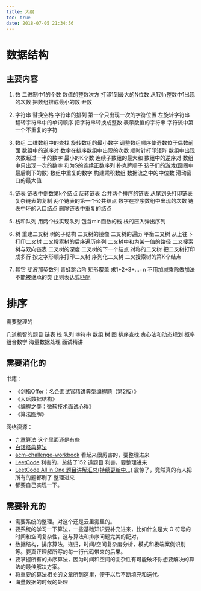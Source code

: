 ```yaml
---
title: 大纲
toc: true
date: 2018-07-05 21:34:56
---
```

# 数据结构


## 主要内容


1. 数
二进制中1的个数
数值的整数次方
打印1到最大的N位数
从1到n整数中1出现的次数
把数组排成最小的数
丑数


2. 字符串
替换空格
字符串的排列
第一个只出现一次的字符位置
左旋转字符串
翻转字符串中的单词顺序
把字符串转换成整数
表示数值的字符串
字符流中第一个不重复的字符



3. 数组
二维数组中的查找
旋转数组的最小数字
调整数组顺序使奇数位于偶数前面
数组中的逆序对
数字在排序数组中出现的次数
顺时针打印矩阵
数组中出现次数超过一半的数字
最小的K个数
连续子数组的最大和
数组中的逆序对
数组中只出现一次的数字
和为S的连续正数序列
扑克牌顺子
孩子们的游戏(圆圈中最后剩下的数)
数组中重复的数字
构建乘积数组
数据流之中的中位数
滑动窗口的最大值


4. 链表
链表中倒数第k个结点
反转链表
合并两个排序的链表
从尾到头打印链表
复杂链表的复制
两个链表的第一个公共结点
数字在排序数组中出现的次数
链表中环的入口结点
删除链表中重复的结点


5. 栈和队列
用两个栈实现队列
包含min函数的栈
栈的压入弹出序列


6. 树
重建二叉树
树的子结构
二叉树的镜像
二叉树的遍历
平衡二叉树
从上往下打印二叉树
二叉搜索树的后序遍历序列
二叉树中和为某一值的路径
二叉搜索树与双向链表
二叉树的深度
二叉树的下一个结点
对称的二叉树
把二叉树打印成多行
按之字形顺序打印二叉树
序列化二叉树
二叉搜索树的第K个结点


7. 其它
斐波那契数列
青蛙跳台阶
矩形覆盖
求1+2+3+...+n
不用加减乘除做加法
不能被继承的类
正则表达式匹配


# 排序

需要整理的

几道机智的题目
链表
栈
队列
字符串
数组
树
图
排序查找
贪心法和动态规划
概率组合数学
海量数据处理
面试精讲

## 需要消化的

书籍：

- 《剑指Offer：名企面试官精讲典型编程题（第2版）》
- 《大话数据结构》
- 《编程之美：微软技术面试心得》
- 《算法图解》

网络资源：

- [九章算法](https://www.jiuzhang.com/) 这个里面还是有些
- [白话经典算法](https://blog.csdn.net/morewindows/article/details/17488865)
- [acm-challenge-workbook](https://github.com/yogykwan/acm-challenge-workbook)  看起来很厉害的，要整理进来
- [LeetCode](https://github.com/pezy/LeetCode) 利害的，总结了152 道题目 利害，要整理进来
- [LeetCode All in One 题目讲解汇总(持续更新中...)](https://www.cnblogs.com/grandyang/p/4606334.html) 震惊了，竟然真的有人把所有的题都刷了 整理进来
- 都要自己实现一下。




## 需要补充的

- 需要系统的整理。对这个还是云里雾里的。
- 要系统的学习一下算法，一些基础知识要补充进来，比如什么是大 O 符号的时间和空间复杂性，这与算法和排序问题完美的配对，
- 数据结构，排序算法，递归，时间/空间复杂度分析，模式和极端案例识别等。要真正理解所写的每一行代码带来的后果。
- 要掌握所有的排序算法，因为时间和空间的复杂性有可能破坏你想要解决的算法的最佳解决方案。
- 将重要的算法相关的文章所到这里，便于以后不断填充和迭代。
- 海量数据的时候的处理
